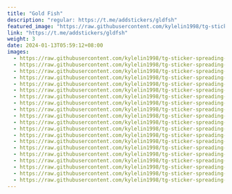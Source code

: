 ```yaml
---
title: "Gold Fish"
description: "regular: https://t.me/addstickers/gldfsh"
featured_image: "https://raw.githubusercontent.com/kylelin1998/tg-sticker-spreading-worldwide-images/main/img/1e809653-9bc8-4316-84fb-e7203c7ccc85.jpg"
link: "https://t.me/addstickers/gldfsh"
weight: 3
date: 2024-01-13T05:59:12+08:00
images:
  - https://raw.githubusercontent.com/kylelin1998/tg-sticker-spreading-worldwide-images/main/img/1e809653-9bc8-4316-84fb-e7203c7ccc85.jpg
  - https://raw.githubusercontent.com/kylelin1998/tg-sticker-spreading-worldwide-images/main/img/a952936f-d2a2-4626-96e1-d2b5c1654809.jpg
  - https://raw.githubusercontent.com/kylelin1998/tg-sticker-spreading-worldwide-images/main/img/6886acce-c094-4f5f-8aff-92b0941174ef.jpg
  - https://raw.githubusercontent.com/kylelin1998/tg-sticker-spreading-worldwide-images/main/img/b980f994-c8cb-40ed-b759-c1bd57b9bac0.jpg
  - https://raw.githubusercontent.com/kylelin1998/tg-sticker-spreading-worldwide-images/main/img/1d41e390-26c6-4254-849b-ce74f18c03a5.jpg
  - https://raw.githubusercontent.com/kylelin1998/tg-sticker-spreading-worldwide-images/main/img/e6812dae-5cfa-4fde-a594-fdce6f802318.jpg
  - https://raw.githubusercontent.com/kylelin1998/tg-sticker-spreading-worldwide-images/main/img/c18102e7-7daf-4022-8b47-fed2a186da71.jpg
  - https://raw.githubusercontent.com/kylelin1998/tg-sticker-spreading-worldwide-images/main/img/11a5e1b0-8890-4b39-8f98-bccf36c76ae0.jpg
  - https://raw.githubusercontent.com/kylelin1998/tg-sticker-spreading-worldwide-images/main/img/19dc984b-5b80-4ed4-8dff-645453bc6282.jpg
  - https://raw.githubusercontent.com/kylelin1998/tg-sticker-spreading-worldwide-images/main/img/9986a6ed-28e2-4871-9903-34365c66f50d.jpg
  - https://raw.githubusercontent.com/kylelin1998/tg-sticker-spreading-worldwide-images/main/img/1180ac9f-f2ea-40a4-b219-504ad3d2af35.jpg
  - https://raw.githubusercontent.com/kylelin1998/tg-sticker-spreading-worldwide-images/main/img/03309be2-9b9b-4778-aca7-124784081cce.jpg
  - https://raw.githubusercontent.com/kylelin1998/tg-sticker-spreading-worldwide-images/main/img/a16745dd-ceab-464e-a042-6b36ee85aab9.jpg
  - https://raw.githubusercontent.com/kylelin1998/tg-sticker-spreading-worldwide-images/main/img/21dcc73a-d5f8-41b6-bb98-1fdaab11331f.jpg
  - https://raw.githubusercontent.com/kylelin1998/tg-sticker-spreading-worldwide-images/main/img/d1c85604-51f3-485a-a00a-1b3a5136520d.jpg
  - https://raw.githubusercontent.com/kylelin1998/tg-sticker-spreading-worldwide-images/main/img/5a84e028-85ff-4ef8-b2ab-cf69f89ae565.jpg
  - https://raw.githubusercontent.com/kylelin1998/tg-sticker-spreading-worldwide-images/main/img/3f024fcf-09af-480e-ad2a-cc24e45c6c30.jpg
  - https://raw.githubusercontent.com/kylelin1998/tg-sticker-spreading-worldwide-images/main/img/20d8fd9e-6555-4b9a-a313-7c2c2053b772.jpg
  - https://raw.githubusercontent.com/kylelin1998/tg-sticker-spreading-worldwide-images/main/img/76026cf3-23ec-4960-b462-64fe0eaf743f.jpg
  - https://raw.githubusercontent.com/kylelin1998/tg-sticker-spreading-worldwide-images/main/img/40e4966f-7233-4fb9-a97a-c968d0005b08.jpg
---
```

